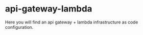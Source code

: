 # api-gateway-lambda

Here you will find an api gateway + lambda infrastructure as code configuration.
